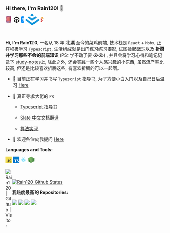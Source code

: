 ### Hi there, I'm Rain120! 👋

<div>
  <a target="_blank" href="https://rain120.github.io/study-notes/" style="display: inline-flex;">
    <img align="left" alt="Rain120 | 笔记 " width="21px" src="https://raw.githubusercontent.com/Rain120/rain120/master/assets/note.svg" />
  </a>

  <a target="_blank" href="https://codesandbox.io/u/rain120" style="display: inline-flex;">
    <img align="left" alt="Rain120" | CodeSandbox" width="20px" src="https://raw.githubusercontent.com/Rain120/rain120/master/assets/codesandbox.svg" />
  </a>
  <a target="_blank" href="https://www.zhihu.com/people/yan-yang-nian-hua-120" style="display: inline-flex;">
    <img align="left" alt="Rain120 | 知乎 " width="21px" src="https://raw.githubusercontent.com/Rain120/rain120/master/assets/zhihu.svg" />
  </a>
  <a target="_blank" href="https://juejin.im/user/57c616496be3ff00584f54db" style="display: inline-flex;">
    <img align="left" alt="Rain120 | 掘金 " width="21px" style="transform: scale(2.5);" src="https://raw.githubusercontent.com/Rain120/rain120/master/assets/juejin.svg" />
  </a>
  <a target="_blank" href="http://weibo.com/5304058050/profile" style="display: inline-flex;">
    <img align="left" alt="Rain120 | 微博 " width="21px" src="https://raw.githubusercontent.com/Rain120/rain120/master/assets/weibo.svg" />
  </a>
</div>

<br />
<br />

**Hi, I'm Rain120**, 一名从 18 年 **北漂** 至今的菜鸡前端, 技术栈是 `React` + `Mobx`, 正在积极学习 `Typescript`, 生活组成就是出门练习练习摄影, 试图捡起篮球以及 **折腾并学习那些不会的前端知识** (PS: 学不动了要 😭😭) , 并且会将学习心得和笔记记录下 [study-notes](https://rain120.github.io/study-notes/)上, 除此之外, 还会实践一些个人感兴趣的小东西, 虽然流产率比较高, 但还是比较喜欢折腾这些, 有喜欢折腾的可以一起啊。

<!--
**Rain120/rain120** is a ✨ _special_ ✨ repository because its `README.md` (this file) appears on your GitHub profile.

Here are some ideas to get you started:

- 🔭 I’m currently working on ...
- 🌱 I’m currently learning ...
- 👯 I’m looking to collaborate on ...
- 🤔 I’m looking for help with ...
- 💬 Ask me about ...
- 📫 How to reach me: ...
- 😄 Pronouns: ...
- ⚡ Fun fact: ...
-->

-   🌱 目前正在学习并书写 `Typescript` 指导书, 为了方便小白入门以及自己日后温习 [Here](https://github.com/Rain120/typescript-guide)

-   👯 真正寻求大佬的 `PR`

    -   [Typescript 指导书](https://github.com/Rain120/typescript-guide/pulls)

    -   [Slate 中文文档翻译](https://github.com/Rain120/athena/pulls)

    -   [算法实现](https://github.com/Rain120/awesome-javascript-code-implementation/pulls)

-   💬 欢迎各位向我提问 [Here](https://github.com/Rain120/rain120/issues)

**Languages and Tools:**

<div>
  <code><img height="20" src="https://raw.githubusercontent.com/github/explore/80688e429a7d4ef2fca1e82350fe8e3517d3494d/topics/javascript/javascript.png"></code>
  <code><img height="20" src="https://raw.githubusercontent.com/github/explore/80688e429a7d4ef2fca1e82350fe8e3517d3494d/topics/typescript/typescript.png"></code>
  <code><img height="20" src="https://raw.githubusercontent.com/github/explore/80688e429a7d4ef2fca1e82350fe8e3517d3494d/topics/react/react.png"></code>
  <code><img height="20" src="https://raw.githubusercontent.com/github/explore/80688e429a7d4ef2fca1e82350fe8e3517d3494d/topics/nodejs/nodejs.png"></code>
</div>

<br />

<img align="left" alt="Rain120 | Github | Visitor" width="21px" src="https://visitor-badge.glitch.me/badge?page_id=rain120" />

<br />

[![Rain120 Github States](https://github-readme-stats.anuraghazra1.vercel.app/api?username=Rain120&show_icons=true)](https://github.com/Rain120/)

**我热度最高的 Repositories:**

<a target="_blank" href="https://github.com/Rain120/typescript-guide" style="display: inline-flex;">
  <img align="left" src="https://github-readme-stats.anuraghazra1.vercel.app/api/pin/?username=Rain120&repo=typescript-guide" />
</a>

<a target="_blank" href="https://github.com/Rain120/study-notes" style="display: inline-flex;">
  <img align="left" src="https://github-readme-stats.anuraghazra1.vercel.app/api/pin/?username=Rain120&repo=study-notes" />
</a>

<a target="_blank" href="https://github.com/Rain120/awesome-javascript-code-implementation" style="display: inline-flex;">
  <img align="left" src="https://github-readme-stats.anuraghazra1.vercel.app/api/pin/?username=Rain120&repo=awesome-javascript-code-implementation" />
</a>

<a target="_blank" href="https://github.com/Rain120/mini-mobx" style="display: inline-flex;">
  <img align="left" src="https://github-readme-stats.anuraghazra1.vercel.app/api/pin/?username=Rain120&repo=mini-mobx" />
</a>
